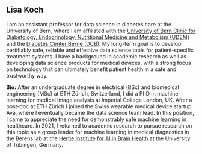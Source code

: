 Lisa Koch
---------

I am an assistant professor for data science in diabetes care at the University of Bern, where I am affiliated with the [University of Bern Clinic for Diabetology, Endocrinology, Nutritional Medicine and Metabolism (UDEM)](https://udem.insel.ch/en/teaching-and-research/principals-investigators/translate-to-englisch-prof-dr-lisa-koch) and the [Diabetes Center Berne (DCB)](www.dcberne.ch). My long-term goal is to develop certifiably safe, reliable and effective data science tools for patient-specific treatment systems. I have a background in academic research as well as developing data science products for medical devices, with a strong focus on technology that can ultimately benefit patient health in a safe and trustworthy way.


**Bio:** After an undergraduate degree in electrical (BSc) and biomedical engineering (MSc) at ETH Zürich, Switzerland, I did a PhD in machine learning for medical image analysis at Imperial College London, UK. After a post-doc at ETH Zürich I joined the Swiss wearable medical device startup Ava, where I eventually became the data science team lead. In this position, I came to appreciate the need for demonstrably safe machine learning in healthcare. In 2021, I returned to academic research to pursue research on this topic as a group leader for machine learning in medical diagnostics in the Berens lab at the [Hertie Institute for AI in Brain Health](www.hertie.ai) at the University of Tübingen, Germany.


